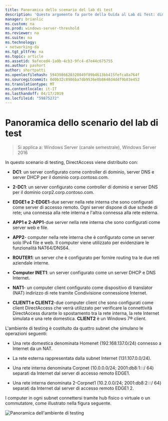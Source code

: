 ```yaml
---
title: Panoramica dello scenario del lab di test
description: 'Questo argomento fa parte della Guida al Lab di Test: dimostrare una distribuzione multisito DirectAccess per Windows Server 2016'
manager: brianlic
ms.custom: na
ms.prod: windows-server-threshold
ms.reviewer: na
ms.suite: na
ms.technology:
- networking-da
ms.tgt_pltfrm: na
ms.topic: article
ms.assetid: 9afeced4-1a9b-4cb3-9fc4-d7e44c675755
ms.author: pashort
author: shortpatti
ms.openlocfilehash: 5943986620328049f89b4613bb415fefca8a764f
ms.sourcegitcommit: 0d0b32c8986ba7db9536e0b8648d4ddf9b03e452
ms.translationtype: MT
ms.contentlocale: it-IT
ms.lasthandoff: 04/17/2019
ms.locfileid: "59875272"
---
```

# <a name="overview-of-the-test-lab-scenario"></a>Panoramica dello scenario del lab di test

>Si applica a: Windows Server (canale semestrale), Windows Server 2016

In questo scenario di testing, DirectAccess viene distribuito con:  
  
-   **DC1**: un server configurato come controller di dominio, server DNS e server DHCP per il dominio corp.contoso.com.  
  
-   **2-DC1**: un server configurato come controller di dominio e server DNS per il dominio corp2.corp.contoso.com.  
  
-   **EDGE1 e 2-EDGE1**-due server nella rete interna che sono configurati come server di accesso remoto. Ogni server dispone di due schede di rete; una connessa alla rete interna e l'altra connessa alla rete esterna.  
  
-   **APP1 e 2-APP1**-due server nella rete interna che sono configurati come server web e file.  
  
-   **APP2**- computer nella rete interna che è configurato come un server solo IPv4 file e web. Il computer viene utilizzato per evidenziare le funzionalità NAT64/DNS64.  
  
-   **ROUTER1**: un server che è configurato per fornire routing tra le due reti aziendale interne.  
  
-   **Computer INET1**: un server configurato come un server DHCP e DNS Internet.  
  
-   **NAT1**- un computer client configurato come dispositivo di translator (NAT) indirizzo di rete tramite Condivisione connessione Internet.  
  
-   **CLIENT1 e CLIENT2**-due computer client che sono configurati come client DirectAccess che verrà utilizzato per verificare la connettività DirectAccess durante lo spostamento tra la rete interna, la rete Internet simulata e una rete domestica. **CLIENT2** è un Windows 7&reg;  client.  
  
L'ambiente di testing è costituito da quattro subnet che simulano le operazioni seguenti:  
  
-   Una rete domestica denominata Homenet (192.168.137.0/24) connesso a Internet da un NAT.  
  
-   La rete esterna rappresentata dalla subnet Internet (131.107.0.0/24).  
  
-   Una rete interna denominata Corpnet (10.0.0.0/24; 2001:db8:1:::/ 64) separati da Internet dal server di accesso remoto EDGE1.  
  
-   Una rete interna denominata 2-Corpnet1 (10.2.0.0/24; 2001:db8:2:::/ 64) separati da Internet dal server di accesso remoto EDGE1 2.  
  
I computer in ogni subnet connettersi tramite hub fisico o virtuale o un commutatore, come illustrato nella figura seguente.  
  
![Panoramica dell'ambiente di testing](../../../media/Overview-of-the-Test-Lab-Scenario_4/TLG_DA_Multisite.png)  
  


